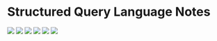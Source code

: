 # Structured Query Language Notes

<img src="https://github.com/ijoseff/Notes-IV/blob/master/1.jpg?raw=true" />

<img src="https://github.com/ijoseff/Notes-IV/blob/master/2.jpg?raw=true" />

<img src="https://github.com/ijoseff/Notes-IV/blob/master/3.jpg?raw=true" />

<img src="https://github.com/ijoseff/Notes-IV/blob/master/4.jpg?raw=true" />

<img src="https://github.com/ijoseff/Notes-IV/blob/master/5.jpg?raw=true" />

<img src="https://github.com/ijoseff/Notes-IV/blob/master/6.jpg?raw=true" />
